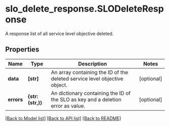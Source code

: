 # slo_delete_response.SLODeleteResponse

A response list of all service level objective deleted.
## Properties
Name | Type | Description | Notes
------------ | ------------- | ------------- | -------------
**data** | **[str]** | An array containing the ID of the deleted service level objective object. | [optional] 
**errors** | **{str: (str,)}** | An dictionary containing the ID of the SLO as key and a deletion error as value. | [optional] 

[[Back to Model list]](README.md#documentation-for-models) [[Back to API list]](README.md#documentation-for-api-endpoints) [[Back to README]](README.md)



